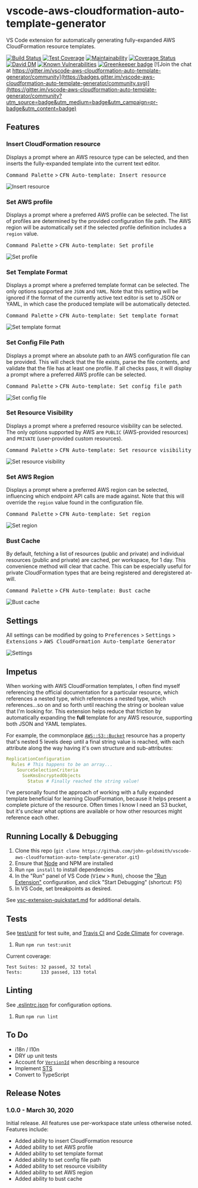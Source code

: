 # vscode-aws-cloudformation-auto-template-generator
VS Code extension for automatically generating fully-expanded AWS CloudFormation resource templates.

[![Build Status](https://travis-ci.org/john-goldsmith/vscode-aws-cloudformation-auto-template-generator.svg?branch=master)](https://travis-ci.org/john-goldsmith/vscode-aws-cloudformation-auto-template-generator)
[![Test Coverage](https://api.codeclimate.com/v1/badges/d7a491e37274f2241996/test_coverage)](https://codeclimate.com/github/john-goldsmith/vscode-aws-cloudformation-auto-template-generator/test_coverage)
[![Maintainability](https://api.codeclimate.com/v1/badges/d7a491e37274f2241996/maintainability)](https://codeclimate.com/github/john-goldsmith/vscode-aws-cloudformation-auto-template-generator/maintainability)
[![Coverage Status](https://coveralls.io/repos/github/john-goldsmith/vscode-aws-cloudformation-auto-template-generator/badge.svg?branch=master)](https://coveralls.io/github/john-goldsmith/vscode-aws-cloudformation-auto-template-generator?branch=master)
[![David DM](https://david-dm.org/john-goldsmith/vscode-aws-cloudformation-auto-template-generator.svg)](https://david-dm.org)
[![Known Vulnerabilities](https://snyk.io/test/github/john-goldsmith/vscode-aws-cloudformation-auto-template-generator/badge.svg?targetFile=package.json)](https://snyk.io/test/github/john-goldsmith/vscode-aws-cloudformation-auto-template-generator?targetFile=package.json)
[![Greenkeeper badge](https://badges.greenkeeper.io/john-goldsmith/vscode-aws-cloudformation-auto-template-generator.svg)](https://greenkeeper.io/) [![Join the chat at https://gitter.im/vscode-aws-cloudformation-auto-template-generator/community](https://badges.gitter.im/vscode-aws-cloudformation-auto-template-generator/community.svg)](https://gitter.im/vscode-aws-cloudformation-auto-template-generator/community?utm_source=badge&utm_medium=badge&utm_campaign=pr-badge&utm_content=badge)

## Features

### Insert CloudFormation resource
Displays a prompt where an AWS resource type can be selected, and then inserts the fully-expanded template into the current text editor.

<kbd>Command Palette</kbd> > <kbd>CFN Auto-template: Insert resource</kbd>

![Insert resource](./images/features/insert-resource.gif)

### Set AWS profile
Displays a prompt where a preferred AWS profile can be selected. The list of profiles are determined by the provided configuration file path. The AWS region will be automatically set if the selected profile definition includes a `region` value.

<kbd>Command Palette</kbd> > <kbd>CFN Auto-template: Set profile</kbd>

![Set profile](./images/features/set-profile.gif)

### Set Template Format
Displays a prompt where a preferred template format can be selected. The only options supported are `JSON` and `YAML`. Note that this setting will be ignored if the format of the currently active text editor is set to JSON or YAML, in which case the produced template will be automatically detected.

<kbd>Command Palette</kbd> > <kbd>CFN Auto-template: Set template format</kbd>

![Set template format](./images/features/set-template-format.gif)

### Set Config File Path
Displays a prompt where an absolute path to an AWS configuration file can be provided. This will check that the file exists, parse the file contents, and validate that the file has at least one profile. If all checks pass, it will display a prompt where a preferred AWS profile can be selected.

<kbd>Command Palette</kbd> > <kbd>CFN Auto-template: Set config file path</kbd>

![Set config file](./images/features/set-config-file.gif)

### Set Resource Visibility
Displays a prompt where a preferred resource visibility can be selected. The only options supported by AWS are `PUBLIC` (AWS-provided resources) and `PRIVATE` (user-provided custom resources).

<kbd>Command Palette</kbd> > <kbd>CFN Auto-template: Set resource visibility</kbd>

![Set resource visibility](./images/features/set-resource-visibility.gif)

### Set AWS Region
Displays a prompt where a preferred AWS region can be selected, influencing which endpoint API calls are made against. Note that this will override the `region` value found in the configuration file.

<kbd>Command Palette</kbd> > <kbd>CFN Auto-template: Set region</kbd>

![Set region](./images/features/set-region.gif)

### Bust Cache
By default, fetching a list of resources (public and private) and individual resources (public and private) are cached, per workspace, for 1 day. This convenience method will clear that cache. This can be especially useful for private CloudFormation types that are being registered and deregistered at-will.

<kbd>Command Palette</kbd> > <kbd>CFN Auto-template: Bust cache</kbd>

![Bust cache](./images/features/bust-cache.gif)

## Settings
All settings can be modified by going to <kbd>Preferences</kbd> > <kbd>Settings</kbd> > <kbd>Extensions</kbd> > <kbd>AWS CloudFormation Auto-template Generator</kbd>

![Settings](./images/settings.png)

## Impetus
When working with AWS CloudFormation templates, I often find myself referencing the official documentation for a particular resource, which references a nested type, which references a nested type, which references...so on and so forth until reaching the string or boolean value that I'm looking for. This extension helps reduce that friction by automatically expanding the **full** template for any AWS resource, supporting both JSON and YAML templates.

For example, the commonplace [`AWS::S3::Bucket`](https://docs.aws.amazon.com/AWSCloudFormation/latest/UserGuide/aws-properties-s3-bucket.html) resource has a property that's nested 5 levels deep until a final string value is reached, with each attribute along the way having it's own structure and sub-attributes:

```yaml
ReplicationConfiguration
  Rules # This happens to be an array...
    SourceSelectionCriteria
      SseKmsEncryptedObjects
        Status # Finally reached the string value!
```

I've personally found the approach of working with a fully expanded template beneficial for learning CloudFormation, because it helps present a complete picture of the resource.  Often times I know I need an S3 bucket, but it's unclear what options are available or how other resources might reference each other.

## Running Locally & Debugging

1. Clone this repo (`git clone https://github.com/john-goldsmith/vscode-aws-cloudformation-auto-template-generator.git`)
1. Ensure that [Node](https://nodejs.org) and NPM are installed
1. Run `npm install` to install dependencies
1. In the "Run" panel of VS Code (<kbd>View</kbd> > <kbd>Run</kbd>), choose the ["Run Extension"](./.vscode/launch.json) configuration, and click "Start Debugging" (shortcut: <kbd>F5</kbd>)
1. In VS Code, set breakpoints as desired.

See [vsc-extension-quickstart.md](./vsc-extension-quickstart.md) for additional details.

## Tests
See [test/unit](./test/unit) for test suite, and [Travis CI](https://travis-ci.org/john-goldsmith/vscode-aws-cloudformation-auto-template-generator) and [Code Climate](https://codeclimate.com/github/john-goldsmith/vscode-aws-cloudformation-auto-template-generator) for coverage.

1. Run `npm run test:unit`

Current coverage:

```
Test Suites: 32 passed, 32 total
Tests:       133 passed, 133 total
```

## Linting

See [.eslintrc.json](./.eslintrc.json) for configuration options.

1. Run `npm run lint`

## To Do

* i18n / l10n
* DRY up unit tests
* Account for [`VersionId`](https://docs.aws.amazon.com/AWSJavaScriptSDK/latest/AWS/CloudFormation.html#describeType-property) when describing a resource
* Implement [STS](https://docs.aws.amazon.com/AWSJavaScriptSDK/latest/AWS/STS.html)
* Convert to TypeScript

## Release Notes

### 1.0.0 - March 30, 2020

Initial release. All features use per-workspace state unless otherwise noted. Features include:

* Added ability to insert CloudFormation resource
* Added ability to set AWS profile
* Added ability to set template format
* Added ability to set config file path
* Added ability to set resource visibility
* Added ability to set AWS region
* Added ability to bust cache
